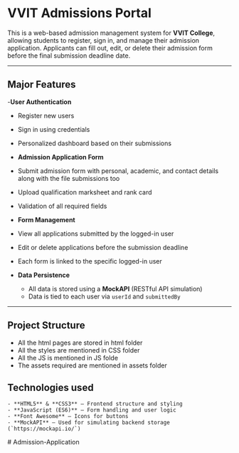 # VVIT Admissions Portal

This is a web-based admission management system for **VVIT College**, allowing students to register, sign in, and manage their admission application. Applicants can fill out, edit, or delete their admission form before the final submission deadline date.

---

## Major Features

-**User Authentication**
  - Register new users
  - Sign in using credentials
  - Personalized dashboard based on their submissions

-  **Admission Application Form**
  - Submit admission form with personal, academic, and contact details along with the file submissions too
  - Upload qualification marksheet and rank card
  - Validation of all required fields

-  **Form Management**
  - View all applications submitted by the logged-in user
  - Edit or delete applications before the submission deadline
  - Each form is linked to the specific logged-in user

- **Data Persistence**
  - All data is stored using a **MockAPI** (RESTful API simulation)
  - Data is tied to each user via `userId` and `submittedBy`

---

## Project Structure
 - All the html pages are stored in html folder
 - All the styles are mentioned in CSS folder
 - All the JS is mentioned in JS folde
 - The assets required are mentioned in assets folder


 ## Technologies used
    - **HTML5** & **CSS3** – Frontend structure and styling
    - **JavaScript (ES6)** – Form handling and user logic
    - **Font Awesome** – Icons for buttons
    - **MockAPI** – Used for simulating backend storage (`https://mockapi.io/`)

    

#   A d m i s s i o n - A p p l i c a t i o n  
 